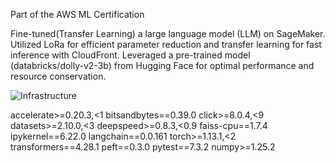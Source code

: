 Part of the AWS ML Certification

Fine-tuned(Transfer Learning) a large language model (LLM) on SageMaker. Utilized LoRa for efficient parameter reduction and transfer learning for fast inference with CloudFront. Leveraged a pre-trained model (databricks/dolly-v2-3b) from Hugging Face for optimal performance and resource conservation.


![Infrastructure](https://github.com/marlhex/AmazonSageMaker_LLM_JumpStart_FoundationModel_HuggingFace_FasterInference_LoRa_DatabricksDolly-V2-3B/assets/4165637/b90cb421-3ee7-4fdf-916e-252cf19d9758)


accelerate>=0.20.3,<1
bitsandbytes==0.39.0
click>=8.0.4,<9
datasets>=2.10.0,<3
deepspeed>=0.8.3,<0.9
faiss-cpu==1.7.4
ipykernel==6.22.0
langchain==0.0.161
torch>=1.13.1,<2
transformers==4.28.1
peft==0.3.0
pytest==7.3.2
numpy>=1.25.2
